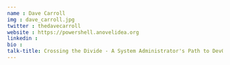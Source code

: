 ```yaml
---
name : Dave Carroll
img : dave_carroll.jpg
twitter : thedavecarroll
website : https://powershell.anovelidea.org
linkedin : 
bio : 
talk-title: Crossing the Divide - A System Administrator's Path to DevOps
---
```


